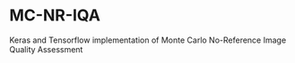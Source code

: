 # MC-NR-IQA
Keras and Tensorflow implementation of Monte Carlo No-Reference Image Quality Assessment
